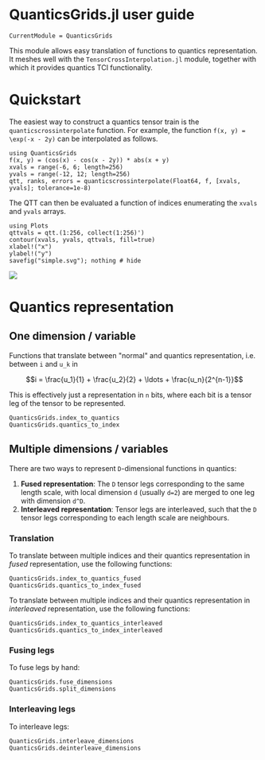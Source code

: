 # QuanticsGrids.jl user guide

```@meta
CurrentModule = QuanticsGrids
```

This module allows easy translation of functions to quantics representation. It meshes well with the `TensorCrossInterpolation.jl` module, together with which it provides quantics TCI functionality.

# Quickstart

The easiest way to construct a quantics tensor train is the `quanticscrossinterpolate` function. For example, the function ``f(x, y) = \exp(-x - 2y)`` can be interpolated as follows.

```@example simple
using QuanticsGrids
f(x, y) = (cos(x) - cos(x - 2y)) * abs(x + y)
xvals = range(-6, 6; length=256)
yvals = range(-12, 12; length=256)
qtt, ranks, errors = quanticscrossinterpolate(Float64, f, [xvals, yvals]; tolerance=1e-8)
```

The QTT can then be evaluated a function of indices enumerating the `xvals` and `yvals` arrays.

```@example simple
using Plots
qttvals = qtt.(1:256, collect(1:256)')
contour(xvals, yvals, qttvals, fill=true)
xlabel!("x")
ylabel!("y")
savefig("simple.svg"); nothing # hide
```

![](simple.svg)

# Quantics representation

## One dimension  / variable
Functions that translate between "normal" and quantics representation, i.e. between ``i`` and ``u_k`` in
```math
i = \frac{u_1}{1} + \frac{u_2}{2} + \ldots + \frac{u_n}{2^{n-1}}
```
This is effectively just a representation in ``n`` bits, where each bit is a tensor leg of the tensor to be represented.

```@docs
QuanticsGrids.index_to_quantics
QuanticsGrids.quantics_to_index
```

## Multiple dimensions / variables
There are two ways to represent ``D``-dimensional functions in quantics:
1. **Fused representation**: The ``D`` tensor legs corresponding to the same length scale, with local dimension ``d`` (usually ``d=2``) are merged to one leg with dimension ``d^D``.
2. **Interleaved representation**: Tensor legs are interleaved, such that the ``D`` tensor legs corresponding to each length scale are neighbours.

### Translation

To translate between multiple indices and their quantics representation in *fused* representation, use the following functions:
```@docs
QuanticsGrids.index_to_quantics_fused
QuanticsGrids.quantics_to_index_fused
```


To translate between multiple indices and their quantics representation in *interleaved* representation, use the following functions:
```@docs
QuanticsGrids.index_to_quantics_interleaved
QuanticsGrids.quantics_to_index_interleaved
```

### Fusing legs
To fuse legs by hand:
```@docs
QuanticsGrids.fuse_dimensions
QuanticsGrids.split_dimensions
```

### Interleaving legs
To interleave legs:
```@docs
QuanticsGrids.interleave_dimensions
QuanticsGrids.deinterleave_dimensions
```